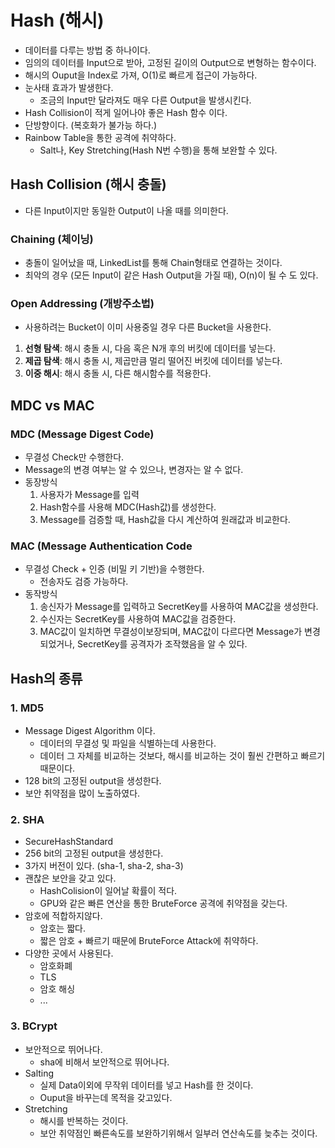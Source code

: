 # Hash (해시)
- 데이터를 다루는 방법 중 하나이다.
- 임의의 데이터를 Input으로 받아, 고정된 길이의 Output으로 변형하는 함수이다.
- 해시의 Ouput을 Index로 가져, O(1)로 빠르게 접근이 가능하다.
- 눈사태 효과가 발생한다.
  - 조금의 Input만 달라져도 매우 다른 Output을 발생시킨다.
- Hash Collision이 적게 일어나야 좋은 Hash 함수 이다.
- 단방향이다. (복호화가 불가능 하다.)
- Rainbow Table을 통한 공격에 취약하다.
  - Salt나, Key Stretching(Hash N번 수행)을 통해 보완할 수 있다.

## Hash Collision (해시 충돌)
- 다른 Input이지만 동일한 Output이 나올 때를 의미한다.

### Chaining (체이닝)
- 충돌이 일어났을 때, LinkedList를 통해 Chain형태로 연결하는 것이다.
- 최악의 경우 (모든 Input이 같은 Hash Output을 가질 때), O(n)이 될 수 도 있다.

### Open Addressing (개방주소법)
- 사용하려는 Bucket이 이미 사용중일 경우 다른 Bucket을 사용한다.
1. **선형 탐색**: 해시 충돌 시, 다음 혹은 N개 후의 버킷에 데이터를 넣는다.
2. **제곱 탐색**: 해시 충돌 시, 제곱만큼 멀리 떨어진 버킷에 데이터를 넣는다.
3. **이중 해시**: 해시 충돌 시, 다른 해시함수를 적용한다.

## MDC vs MAC
### MDC (Message Digest Code)
- 무결성 Check만 수행한다.
- Message의 변경 여부는 알 수 있으나, 변경자는 알 수 없다.
- 동장방식
  1. 사용자가 Message를 입력
  2. Hash함수를 사용해 MDC(Hash값)를 생성한다.
  3. Message를 검증할 때, Hash값을 다시 계산하여 원래값과 비교한다.

### MAC (Message Authentication Code
- 무결성 Check + 인증 (비밀 키 기반)을 수행한다.
  - 전송자도 검증 가능하다.
- 동작방식
  1. 송신자가 Message를 입력하고 SecretKey를 사용하여 MAC값을 생성한다.
  2. 수신자는 SecretKey를 사용하여 MAC값을 검증한다.
  3. MAC값이 일치하면 무결성이보장되며, MAC값이 다르다면 Message가 변경되었거나, SecretKey를 공격자가 조작했음을 알 수 있다.

## Hash의 종류 

### 1. MD5
- Message Digest Algorithm 이다.
  - 데이터의 무결성 및 파일을 식별하는데 사용한다.
  - 데이터 그 자체를 비교하는 것보다, 해시를 비교하는 것이 훨씬 간편하고 빠르기 때문이다.
- 128 bit의 고정된 output을 생성한다.
- 보안 취약점을 많이 노출하였다.

### 2. SHA
- SecureHashStandard
- 256 bit의 고정된 output을 생성한다.
- 3가지 버전이 있다. (sha-1, sha-2, sha-3)
- 괜찮은 보안을 갖고 있다.
  - HashColision이 일어날 확률이 적다.
  - GPU와 같은 빠른 연산을 통한 BruteForce 공격에 취약점을 갖는다.
- 암호에 적합하지않다.
  - 암호는 짧다. 
  - 짧은 암호 + 빠르기 때문에 BruteForce Attack에 취약하다.
- 다양한 곳에서 사용된다.
  - 암호화폐
  - TLS
  - 암호 해싱
  - ...
  
### 3. BCrypt
- 보안적으로 뛰어나다.
  - sha에 비해서 보안적으로 뛰어나다.
- Salting
  - 실제 Data이외에 무작위 데이터를 넣고 Hash를 한 것이다.
  - Ouput을 바꾸는데 목적을 갖고있다.
- Stretching
  - 해시를 반복하는 것이다.
  - 보안 취약점인 빠른속도를 보완하기위해서 일부러 연산속도를 늦추는 것이다.

